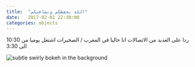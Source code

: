 ```yaml
---
title:  "الله يحفظكم ويشافيكم"
date:   2017-02-01 22:30:00
categories: objects
---
```


ردا على العديد من الاتصالات
انا حاليا في المغرب / الصخيرات 
اشتغل يوميا من 10:30 الى 3:30

![subtle swirly bokeh in the background](https://www.jutarnji.hr/migration_catalog/mekki-torabi/2164701/alternates/LANDSCAPE_680/mekki%20torabi)

